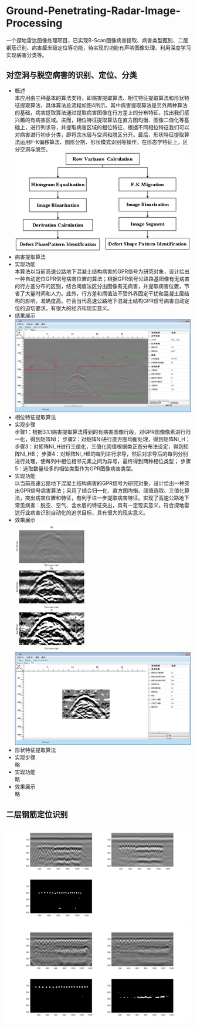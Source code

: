 # Ground-Penetrating-Radar-Image-Processing
一个探地雷达图像处理项目，已实现B-Scan图像病害提取、病害类型甄别、二层钢筋识别、病害厘米级定位等功能，待实现的功能有声呐图像处理、利用深度学习实现病害分类等。
<br>
## 对空洞与脱空病害的识别、定位、分类
* 概述<br>
 本应用由三种基本的算法支持，即病害提取算法、相位特征提取算法和形状特征提取算法，具体算法总流程如图4所示。其中病害提取算法是另外两种算法的基础，病害提取算法通过提取病害图像在行方差上的分布特征，找出我们感兴趣的有病害区域。进而，相位特征提取算法在直方图均衡、图像二值化等基础上，进行列求导，并提取病害区域的相位特征，根据不同相位特征我们可以对病害进行初步分类，即将含水层与空洞和脱区分开。最后，形状特征提取算法运用F-K偏移算法、图形分割、形状模式识别等操作，在形态学特征上，区分空洞与脱空。<br>
      ![算法总流程图](https://github.com/Paul95278/Ground-Penetrating-Radar-Image-Processing/raw/master/img/病害识别算法总流程图.png)
* 病害提取算法
 * 实现功能<br>
本算法以当前高速公路地下混凝土结构病害的GPR信号为研究对象，设计给出一种自动定位GPR信号病害位置的算法；根据GPR信号公路路基图像有无病害的行方差分布的区别，结合阈值法区分出图像有无病害，并提取病害位置，节省了大量时间和人力。此外，行方差和阈值法不受外界固定干扰和混凝土层结构的影响，准确度高。符合当代高速公路地下混凝土结构GPR信号病害自动定位的迫切要求，有很大的经济和现实意义。<br>
 * 结果展示<br>
 ![筛选病害结果展示](https://github.com/Paul95278/Ground-Penetrating-Radar-Image-Processing/raw/master/img/筛选病害结果展示.jpg)
* 相位特征提取算法
 * 实现步骤<br>
步骤1：根据3.1.1病害提取算法得到的有病害图像行段，对GPR图像像素进行归一化，得到矩阵NI；
步骤2：对矩阵NI进行直方图均衡处理，得到矩阵NI_H；
步骤3：对矩阵NI_H进行三值化，三值化阈值根据类正态分布法设定，得到矩阵NI_HB；
步骤4：对矩阵NI_HB的每列进行求导，然后对求导后的每列分别进行处理，使每列中相位相邻元素之间为异号，最终得到两种相位类型；
步骤5：选取数量较多的相位类型作为GPR图像病害类型。
 * 实现功能<br>
 以当前高速公路地下混凝土结构病害的GPR信号为研究对象，设计给出一种突出GPR信号病害算法；采用了结合归一化、直方图均衡、阈值选取、三值化算法，突出病害位置和特征，有利于进一步提取病害特征。实现了高速公路地下常见病害：脱空、空气、含水层的特征突出，具有一定现实意义，符合探地雷达行业病害识别自动化的追求目标，具有很大的现实意义。
 * 效果展示<br>
 ![原图、直方图均衡、三值化效果对比](https://github.com/Paul95278/Ground-Penetrating-Radar-Image-Processing/raw/master/img/原图、直方图均衡、三值化效果对比.jpg)
 ![相位特征算法处理结果](https://github.com/Paul95278/Ground-Penetrating-Radar-Image-Processing/raw/master/img/相位特征算法处理结果.jpg)
* 形状特征提取算法
 * 实现步骤<br>
 略
 * 实现功能<br>
 略
 * 效果展示<br>
 略
 ## 二层钢筋定位识别
 ![钢筋正对25cm10cm](https://github.com/Paul95278/Ground-Penetrating-Radar-Image-Processing/raw/master/img/钢筋正对25cm10cm.jpg)
 ![900M-钢保较小侧](https://github.com/Paul95278/Ground-Penetrating-Radar-Image-Processing/raw/master/img/900M-钢保较小侧.jpg)
